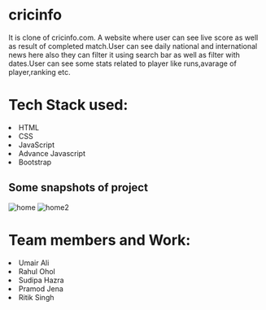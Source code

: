 # cricinfo
It is clone of cricinfo.com. A website where user can see live score as well as result of completed match.User can see daily national and international news here also they can filter it using search bar as well as filter with dates.User can see some stats related to player like runs,avarage of player,ranking etc.

# Tech Stack used:
<li> HTML
</li>
<li> CSS</li>
<li> JavaScript</li>
<li>Advance Javascript</li>
<li>Bootstrap</li>


 
 
 
## Some snapshots of project 
![home](https://user-images.githubusercontent.com/36612181/128462263-b2b62d6a-7e79-47c2-bb35-d48eaea5e837.jpg)
![home2](https://user-images.githubusercontent.com/36612181/128462360-b8708e75-be04-42d5-9eeb-f193b1c56d3f.jpg)


# Team members and Work:

 <li>Umair Ali</li>
 <li>Rahul Ohol</li>
 <li>Sudipa Hazra</li>
 <li>Pramod Jena</li>
 <li>Ritik Singh</li>
 


 
 
